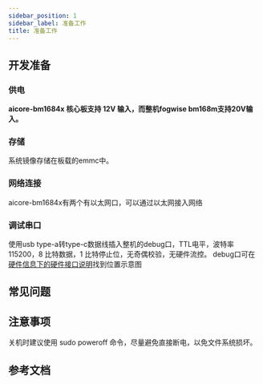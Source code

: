 ```yaml
---
sidebar_position: 1
sidebar_label: 准备工作
title: 准备工作
---
```


## 开发准备

### 供电

**aicore-bm1684x 核心板支持 12V 输入，而整机fogwise bm168m支持20V输入。**

### 存储

系统镜像存储在板载的emmc中。

### 网络连接

aicore-bm1684x有两个有以太网口，可以通过以太网接入网络

### 调试串口
使用usb type-a转type-c数据线插入整机的debug口，TTL电平，波特率 115200，8 比特数据，1 比特停止位，无奇偶校验，无硬件流控。
debug口可在[硬件信息下的硬件接口说明](../radxa-os/install-os.mdx)找到位置示意图


## 常见问题

## 注意事项

关机时建议使用 sudo poweroff 命令，尽量避免直接断电，以免文件系统损坏。

## 参考文档
